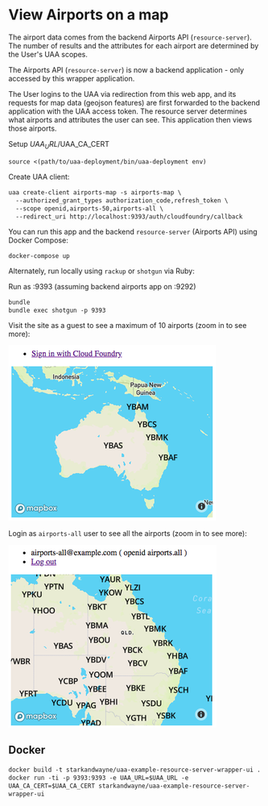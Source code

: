 # View Airports on a map

The airport data comes from the backend Airports API (`resource-server`). The number of results and the attributes for each airport are determined by the User's UAA scopes.

The Airports API (`resource-server`) is now a backend application - only accessed by this wrapper application.

The User logins to the UAA via redirection from this web app, and its requests for map data (geojson features) are first forwarded to the backend application with the UAA access token. The resource server determines what airports and attributes the user can see. This application then views those airports.

Setup $UAA_URL/$UAA_CA_CERT

```text
source <(path/to/uaa-deployment/bin/uaa-deployment env)
```

Create UAA client:

```text
uaa create-client airports-map -s airports-map \
  --authorized_grant_types authorization_code,refresh_token \
  --scope openid,airports-50,airports-all \
  --redirect_uri http://localhost:9393/auth/cloudfoundry/callback
```

You can run this app and the backend `resource-server` (Airports API) using Docker Compose:

```text
docker-compose up
```

Alternately, run locally using `rackup` or `shotgun` via Ruby:

Run as :9393 (assuming backend airports app on :9292)

```text
bundle
bundle exec shotgun -p 9393
```

Visit the site as a guest to see a maximum of 10 airports (zoom in to see more):

![airports-map-guest](airports-map-guest.png)

Login as `airports-all` user to see all the airports (zoom in to see more):

![airports-map-scope-all](airports-map-scope-all.png)

## Docker

```text
docker build -t starkandwayne/uaa-example-resource-server-wrapper-ui .
docker run -ti -p 9393:9393 -e UAA_URL=$UAA_URL -e UAA_CA_CERT=$UAA_CA_CERT starkandwayne/uaa-example-resource-server-wrapper-ui
```
